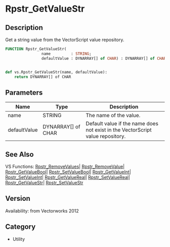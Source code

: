 # Rpstr_GetValueStr

## Description
Get a string value from the VectorScript value repository.

```pascal
FUNCTION Rpstr_GetValueStr(
				name         : STRING;
				defaultValue : DYNARRAY[] of CHAR) : DYNARRAY[] of CHAR;
```

```python

def vs.Rpstr_GetValueStr(name, defaultValue):
    return DYNARRAY[] of CHAR
```

## Parameters
|Name|Type|Description|
|---|---|---|
|name|STRING|The name of the value.|
|defaultValue|DYNARRAY[] of CHAR|Default value if the name does not exist in the VectorScript value repository.|

## See Also
VS Functions:
[Rpstr_RemoveValues](Rpstr_RemoveValues.md)| [Rpstr_RemoveValue](Rpstr_RemoveValue.md)| [Rpstr_GetValueBool](Rpstr_GetValueBool.md)| [Rpstr_SetValueBool](Rpstr_SetValueBool.md)| [Rpstr_GetValueInt](Rpstr_GetValueInt.md)| [Rpstr_SetValueInt](Rpstr_SetValueInt.md)| [Rpstr_GetValueReal](Rpstr_GetValueReal.md)| [Rpstr_SetValueReal](Rpstr_SetValueReal.md)| [Rpstr_GetValueStr](Rpstr_GetValueStr.md)| [Rpstr_SetValueStr](Rpstr_SetValueStr.md)

## Version
Availability: from Vectorworks 2012
## Category
* Utility

